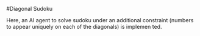 #Diagonal Sudoku

Here, an AI agent to solve sudoku under an additional constraint
(numbers to appear uniquely on each of the diagonals) is implemen
ted.
